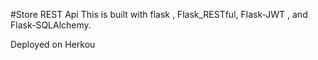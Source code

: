 #Store REST Api
This is built with flask , Flask_RESTful, Flask-JWT , and Flask-SQLAlchemy.

Deployed on Herkou